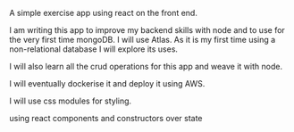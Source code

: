 A simple exercise app using react on the front end.

I am writing this app to improve my backend skills with node and to use for the very first time
mongoDB. I will use Atlas. As it is my first time using a non-relational database I will explore its uses.

 I will also learn all the crud operations for this app and weave it with node. 

 I will eventually dockerise it and deploy it using AWS.

I will use css modules for styling.



using react components and constructors over state